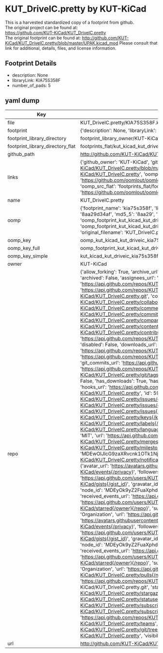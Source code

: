 # KUT_DriveIC.pretty by KUT-KiCad  
This is a harvested standardized copy of a footprint from github.  
The original project can be found at:  
https://github.com/KUT-KiCad/KUT_DriveIC.pretty  
The original footprint can be found at:
http://github.com/KUT-KiCad/KUT_DriveIC.pretty/blob/master/UPAK.kicad_mod
Please consult that link for additional, details, files, and license information.  
## Footprint Details
* description: None  
* libraryLink: KIA75S358F  
* number_of_pads: 5  
## yaml dump  
| Key | Value |  
| --- | --- |  
| file | KUT_DriveIC.pretty/KIA75S358F.kicad_mod |  
| footprint | {'description': None, 'libraryLink': 'KIA75S358F', 'number_of_pads': 5} |  
| footprint_library_directory | footprint_library_owner/KUT-KiCad_KUT_DriveIC.pretty |  
| footprint_library_directory_flat | footprints_flat/kut_kicad_kut_driveic_kia75s358f/working |  
| github_path | http://github.com/KUT-KiCad/KUT_DriveIC.pretty/blob/master/KIA75S358F.kicad_mod |  
| links | {'github_owner': 'KUT-KiCad', 'github_repo_name': 'KUT_DriveIC.pretty', 'github_src': 'http://github.com/KUT-KiCad/KUT_DriveIC.pretty/blob/master/UPAK.kicad_mod', 'github_src_repo': 'https://github.com/KUT-KiCad/KUT_DriveIC.pretty', 'oomp_bot': 'footprints/kut_kicad_kut_driveic_kia75s358f/working', 'oomp_bot_github': 'https://github.com/oomlout/oomlout_oomp_footprint_bot/tree/main/footprints/kut_kicad_kut_driveic_kia75s358f/working', 'oomp_src_flat': 'footprints_flat/footprints_flat/kut_kicad_kut_driveic_kia75s358f/working', 'oomp_src_flat_github': 'https://github.com/oomlout/oomlout_oomp_footprint_src/tree/main/footprints_flat/kut_kicad_kut_driveic_kia75s358f/working'} |  
| name | KUT_DriveIC.pretty |  
| oomp | {'footprint_name': 'kia75s358f', 'library_name': 'kut_driveic', 'md5': '8aa29d34af2c81536011571b3c9f9056', 'md5_10': '8aa29d34af', 'md5_5': '8aa29', 'md5_6': '8aa29d', 'oomp_key': 'oomp_kut_kicad_kut_driveic_kia75s358f', 'oomp_key_extra': 'oomp_footprint_kut_kicad_kut_driveic_kia75s358f', 'oomp_key_full': 'oomp_footprint_kut_kicad_kut_driveic_kia75s358f_8aa29d', 'oomp_key_simple': 'kut_kicad_kut_driveic_kia75s358f', 'original_filename': 'KUT_DriveIC.pretty/KIA75S358F.kicad_mod', 'owner_name': 'kut_kicad'} |  
| oomp_key | oomp_kut_kicad_kut_driveic_kia75s358f |  
| oomp_key_full | oomp_footprint_kut_kicad_kut_driveic_kia75s358f |  
| oomp_key_simple | kut_kicad_kut_driveic_kia75s358f |  
| owner | KUT-KiCad |  
| repo | {'allow_forking': True, 'archive_url': 'https://api.github.com/repos/KUT-KiCad/KUT_DriveIC.pretty/{archive_format}{/ref}', 'archived': False, 'assignees_url': 'https://api.github.com/repos/KUT-KiCad/KUT_DriveIC.pretty/assignees{/user}', 'blobs_url': 'https://api.github.com/repos/KUT-KiCad/KUT_DriveIC.pretty/git/blobs{/sha}', 'branches_url': 'https://api.github.com/repos/KUT-KiCad/KUT_DriveIC.pretty/branches{/branch}', 'clone_url': 'https://github.com/KUT-KiCad/KUT_DriveIC.pretty.git', 'collaborators_url': 'https://api.github.com/repos/KUT-KiCad/KUT_DriveIC.pretty/collaborators{/collaborator}', 'comments_url': 'https://api.github.com/repos/KUT-KiCad/KUT_DriveIC.pretty/comments{/number}', 'commits_url': 'https://api.github.com/repos/KUT-KiCad/KUT_DriveIC.pretty/commits{/sha}', 'compare_url': 'https://api.github.com/repos/KUT-KiCad/KUT_DriveIC.pretty/compare/{base}...{head}', 'contents_url': 'https://api.github.com/repos/KUT-KiCad/KUT_DriveIC.pretty/contents/{+path}', 'contributors_url': 'https://api.github.com/repos/KUT-KiCad/KUT_DriveIC.pretty/contributors', 'created_at': '2016-05-29T17:50:16Z', 'default_branch': 'master', 'deployments_url': 'https://api.github.com/repos/KUT-KiCad/KUT_DriveIC.pretty/deployments', 'description': 'KiCad Drive IC footprint library', 'disabled': False, 'downloads_url': 'https://api.github.com/repos/KUT-KiCad/KUT_DriveIC.pretty/downloads', 'events_url': 'https://api.github.com/repos/KUT-KiCad/KUT_DriveIC.pretty/events', 'fork': False, 'forks': 0, 'forks_count': 0, 'forks_url': 'https://api.github.com/repos/KUT-KiCad/KUT_DriveIC.pretty/forks', 'full_name': 'KUT-KiCad/KUT_DriveIC.pretty', 'git_commits_url': 'https://api.github.com/repos/KUT-KiCad/KUT_DriveIC.pretty/git/commits{/sha}', 'git_refs_url': 'https://api.github.com/repos/KUT-KiCad/KUT_DriveIC.pretty/git/refs{/sha}', 'git_tags_url': 'https://api.github.com/repos/KUT-KiCad/KUT_DriveIC.pretty/git/tags{/sha}', 'git_url': 'git://github.com/KUT-KiCad/KUT_DriveIC.pretty.git', 'has_discussions': False, 'has_downloads': True, 'has_issues': True, 'has_pages': False, 'has_projects': True, 'has_wiki': True, 'homepage': None, 'hooks_url': 'https://api.github.com/repos/KUT-KiCad/KUT_DriveIC.pretty/hooks', 'html_url': 'https://github.com/KUT-KiCad/KUT_DriveIC.pretty', 'id': 59956420, 'is_template': False, 'issue_comment_url': 'https://api.github.com/repos/KUT-KiCad/KUT_DriveIC.pretty/issues/comments{/number}', 'issue_events_url': 'https://api.github.com/repos/KUT-KiCad/KUT_DriveIC.pretty/issues/events{/number}', 'issues_url': 'https://api.github.com/repos/KUT-KiCad/KUT_DriveIC.pretty/issues{/number}', 'keys_url': 'https://api.github.com/repos/KUT-KiCad/KUT_DriveIC.pretty/keys{/key_id}', 'labels_url': 'https://api.github.com/repos/KUT-KiCad/KUT_DriveIC.pretty/labels{/name}', 'language': None, 'languages_url': 'https://api.github.com/repos/KUT-KiCad/KUT_DriveIC.pretty/languages', 'license': {'key': 'mit', 'name': 'MIT License', 'node_id': 'MDc6TGljZW5zZTEz', 'spdx_id': 'MIT', 'url': 'https://api.github.com/licenses/mit'}, 'merges_url': 'https://api.github.com/repos/KUT-KiCad/KUT_DriveIC.pretty/merges', 'milestones_url': 'https://api.github.com/repos/KUT-KiCad/KUT_DriveIC.pretty/milestones{/number}', 'mirror_url': None, 'name': 'KUT_DriveIC.pretty', 'network_count': 0, 'node_id': 'MDEwOlJlcG9zaXRvcnk1OTk1NjQyMA==', 'notifications_url': 'https://api.github.com/repos/KUT-KiCad/KUT_DriveIC.pretty/notifications{?since,all,participating}', 'open_issues': 0, 'open_issues_count': 0, 'organization': {'avatar_url': 'https://avatars.githubusercontent.com/u/19647057?v=4', 'events_url': 'https://api.github.com/users/KUT-KiCad/events{/privacy}', 'followers_url': 'https://api.github.com/users/KUT-KiCad/followers', 'following_url': 'https://api.github.com/users/KUT-KiCad/following{/other_user}', 'gists_url': 'https://api.github.com/users/KUT-KiCad/gists{/gist_id}', 'gravatar_id': '', 'html_url': 'https://github.com/KUT-KiCad', 'id': 19647057, 'login': 'KUT-KiCad', 'node_id': 'MDEyOk9yZ2FuaXphdGlvbjE5NjQ3MDU3', 'organizations_url': 'https://api.github.com/users/KUT-KiCad/orgs', 'received_events_url': 'https://api.github.com/users/KUT-KiCad/received_events', 'repos_url': 'https://api.github.com/users/KUT-KiCad/repos', 'site_admin': False, 'starred_url': 'https://api.github.com/users/KUT-KiCad/starred{/owner}{/repo}', 'subscriptions_url': 'https://api.github.com/users/KUT-KiCad/subscriptions', 'type': 'Organization', 'url': 'https://api.github.com/users/KUT-KiCad'}, 'owner': {'avatar_url': 'https://avatars.githubusercontent.com/u/19647057?v=4', 'events_url': 'https://api.github.com/users/KUT-KiCad/events{/privacy}', 'followers_url': 'https://api.github.com/users/KUT-KiCad/followers', 'following_url': 'https://api.github.com/users/KUT-KiCad/following{/other_user}', 'gists_url': 'https://api.github.com/users/KUT-KiCad/gists{/gist_id}', 'gravatar_id': '', 'html_url': 'https://github.com/KUT-KiCad', 'id': 19647057, 'login': 'KUT-KiCad', 'node_id': 'MDEyOk9yZ2FuaXphdGlvbjE5NjQ3MDU3', 'organizations_url': 'https://api.github.com/users/KUT-KiCad/orgs', 'received_events_url': 'https://api.github.com/users/KUT-KiCad/received_events', 'repos_url': 'https://api.github.com/users/KUT-KiCad/repos', 'site_admin': False, 'starred_url': 'https://api.github.com/users/KUT-KiCad/starred{/owner}{/repo}', 'subscriptions_url': 'https://api.github.com/users/KUT-KiCad/subscriptions', 'type': 'Organization', 'url': 'https://api.github.com/users/KUT-KiCad'}, 'private': False, 'pulls_url': 'https://api.github.com/repos/KUT-KiCad/KUT_DriveIC.pretty/pulls{/number}', 'pushed_at': '2018-02-08T15:42:07Z', 'releases_url': 'https://api.github.com/repos/KUT-KiCad/KUT_DriveIC.pretty/releases{/id}', 'size': 6, 'ssh_url': 'git@github.com:KUT-KiCad/KUT_DriveIC.pretty.git', 'stargazers_count': 0, 'stargazers_url': 'https://api.github.com/repos/KUT-KiCad/KUT_DriveIC.pretty/stargazers', 'statuses_url': 'https://api.github.com/repos/KUT-KiCad/KUT_DriveIC.pretty/statuses/{sha}', 'subscribers_count': 8, 'subscribers_url': 'https://api.github.com/repos/KUT-KiCad/KUT_DriveIC.pretty/subscribers', 'subscription_url': 'https://api.github.com/repos/KUT-KiCad/KUT_DriveIC.pretty/subscription', 'svn_url': 'https://github.com/KUT-KiCad/KUT_DriveIC.pretty', 'tags_url': 'https://api.github.com/repos/KUT-KiCad/KUT_DriveIC.pretty/tags', 'teams_url': 'https://api.github.com/repos/KUT-KiCad/KUT_DriveIC.pretty/teams', 'temp_clone_token': None, 'topics': [], 'trees_url': 'https://api.github.com/repos/KUT-KiCad/KUT_DriveIC.pretty/git/trees{/sha}', 'updated_at': '2016-05-30T09:53:48Z', 'url': 'https://api.github.com/repos/KUT-KiCad/KUT_DriveIC.pretty', 'visibility': 'public', 'watchers': 0, 'watchers_count': 0, 'web_commit_signoff_required': False} |  
| url | http://github.com/KUT-KiCad/KUT_DriveIC.pretty |  

